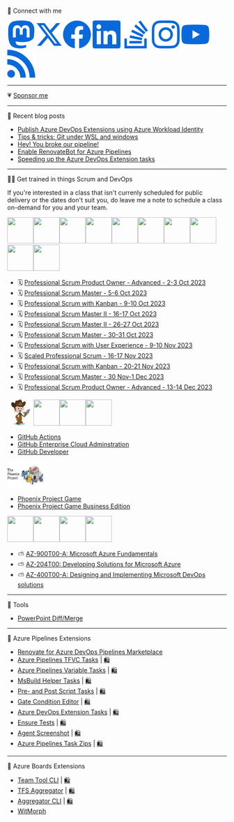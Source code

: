 🔗 Connect with me
<!--<a rel="me" href="https://hachyderm.io/@jessehouwing">Mastodon</a>-->
[![Mastadon](./img/light/mastadon.svg#|width=60px&height=60px)](https://hachyderm.io/@jessehouwing)[![twitter](./img/light/twitter.svg#|width=60px&height=60px)](https://twitter.com/jessehouwing)[![facebook](./img/light/facebook.svg#|width=60px&height=60px)](https://www.facebook.com/jessehouwing) 
[![linkedin](./img/light/linkedin.svg#|width=60px&height=60px)](https://www.linkedin.com/in/jessehouwing) 
[![stackoverflow](./img/light/stackoverflow.svg#|width=60px&height=60px)](https://stackoverflow.com/users/736079/jessehouwing) 
[![instagram](./img/light/instagram.svg#|width=60px&height=60px)](https://www.instagram.com/jesse.houwing/) 
[![youtube](./img/light/youtube.svg#|width=60px&height=60px)](https://www.youtube.com/c/JesseHouwing/) 
[![rss](./img/light/rss.svg#|width=60px&height=60px)](https://jessehouwing.net/)

<hr />

💗 [Sponsor me](https://github.com/sponsors/jessehouwing/)

<hr />

📒 Recent blog posts
<!-- BLOG-POST-LIST:START -->
- [Publish Azure DevOps Extensions using Azure Workload Identity](https://jessehouwing.net/publish-azure-devops-extensions-using-workload-identity-oidc/)
- [Tips &amp; tricks: Git under WSL and windows](https://jessehouwing.net/tips-tricks-git-under-wsl-and-windows/)
- [Hey! You broke our pipeline!](https://jessehouwing.net/azure-pipelines-you-broke-our-pipeline/)
- [Enable RenovateBot for Azure Pipelines](https://jessehouwing.net/azure-pipelines-enable-renovatebot/)
- [Speeding up the Azure DevOps Extension tasks](https://jessehouwing.net/speeding-up-the-azure-devops-extension-tasks/)
<!-- BLOG-POST-LIST:END -->

<hr/>

👨‍💻 Get trained in things Scrum and DevOps

If you're interested in a class that isn't currenly scheduled for public delivery or the dates don't suit you, do leave me a note to schedule a class on-demand for you and your team.

<img height="60" width="60" src="https://images.credly.com/size/340x340/images/41d567f7-f570-49aa-bb6d-8d8b328c2b61/image.png"><img height="60" width="60" src="https://images.credly.com/size/340x340/images/d2298e82-b671-434a-876b-21a0ebc3af0e/image.png"><img height="60" width="60" src="https://images.credly.com/size/340x340/images/a2790314-008a-4c3d-9553-f5e84eb359ba/image.png"><img height="60" width="60" src="https://images.credly.com/size/340x340/images/d90cc9bc-3e9a-49b2-ac09-7930db400e32/image.png"><img height="60" width="60" src="https://images.credly.com/size/340x340/images/591762c5-fae7-49c6-b326-e1756979928d/image.png"><img height="60" width="60" src="https://images.credly.com/size/340x340/images/0a8590ce-08e2-493f-b45a-e2c9ee8c848c/image.png"><img height="60" width="60" src="https://images.credly.com/size/340x340/images/78c2bf96-9468-40ac-aee7-3eac9d79a6d5/image.png"><img height="60" width="60" src="https://images.credly.com/size/340x340/images/253d8e52-e0bb-4806-87f8-b46784afea51/image.png"><img height="60" width="60" src="https://images.credly.com/size/340x340/images/ab5a94a3-3d62-4d02-a3c8-7a72524f4d12/image.png"><img height="60" width="60" src="https://images.credly.com/size/220x220/images/026ffcf1-b2db-48dd-8cae-01e43d0e7354/image.png">

<!-- SCRUM-CLASS-LIST:START -->
 - 🗓️ [Professional Scrum Product Owner - Advanced - 2-3 Oct 2023](https://scrum.org/courses/professional-scrum-product-owner-advanced-2023-10-02-69946)
 - 🗓️ [Professional Scrum Master - 5-6 Oct 2023](https://scrum.org/courses/professional-scrum-master-hilversum-netherlands-2023-10-05-69403)
 - 🗓️ [Professional Scrum with Kanban - 9-10 Oct 2023](https://scrum.org/courses/professional-scrum-kanban-2023-10-09-69951)
 - 🗓️ [Professional Scrum Master II - 16-17 Oct 2023](https://scrum.org/courses/professional-scrum-master-ii-hilversum-netherlands-2023-10-16-69935)
 - 🗓️ [Professional Scrum Master II - 26-27 Oct 2023](https://scrum.org/courses/professional-scrum-master-ii-2023-10-26-74400)
 - 🗓️ [Professional Scrum Master - 30-31 Oct 2023](https://scrum.org/courses/professional-scrum-master-2023-10-30-69405)
 - 🗓️ [Professional Scrum with User Experience - 9-10 Nov 2023](https://scrum.org/courses/professional-scrum-user-experience-hilversum-netherlands-2023-11-09-69954)
 - 🗓️ [Scaled Professional Scrum - 16-17 Nov 2023](https://scrum.org/courses/scaled-professional-scrum-hilversum-netherlands-2023-11-16-69955)
 - 🗓️ [Professional Scrum with Kanban - 20-21 Nov 2023](https://scrum.org/courses/professional-scrum-kanban-hilversum-netherlands-2023-11-20-74427)
 - 🗓️ [Professional Scrum Master - 30 Nov-1 Dec 2023](https://scrum.org/courses/professional-scrum-master-hilversum-netherlands-2023-11-30-69404)
 - 🗓️ [Professional Scrum Product Owner - Advanced - 13-14 Dec 2023](https://scrum.org/courses/professional-scrum-product-owner-advanced-hilversum-netherlands-2023-12-13-69949)
<!-- SCRUM-CLASS-LIST:END -->

<img height="60" width="60" src="./img/github-mona-jesse.png"><img height="60" width="60" src="https://images.credly.com/size/340x340/images/ab23e6b1-d5ba-48ee-a3ba-71849e0ac637/image.png"><img height="60" width="60" src="https://images.credly.com/size/340x340/images/a5e9bdf5-be98-4896-afd2-eff09e511667/image.png"><img height="60" width="60" src="https://images.credly.com/size/340x340/images/556afa03-8682-4e3a-9975-b588b7aa5ba0/image.png">

- [GitHub Actions](https://github.com/services/actions-training)
- [GitHub Enterprise Cloud Adminstration](https://github.com/services/admin-training-github-enterprise-cloud)
- [GitHub Developer](https://github.com/services/github-for-developers-training)

<img height="60" width="90" src="./img/Phoenix Project Game.png">

- [Phoenix Project Game](https://xebia.com/academy/en/training/phoenix-project-game)
- [Phoenix Project Game Business Edition](https://xebia.com/academy/en/training/the-phoenix-project)


<img height="60" width="60" src="https://images.credly.com/size/340x340/images/fd6bb2af-2f05-4d9b-a23e-39f8e309a82d/image.png"><img height="60" width="60" src="https://images.credly.com/size/340x340/images/be8fcaeb-c769-4858-b567-ffaaa73ce8cf/image.png"><img height="60" width="60" src="https://images.credly.com/size/680x680/images/63316b60-f62d-4e51-aacc-c23cb850089c/azure-developer-associate-600x600.png"><img height="60" width="60" src="https://images.credly.com/size/680x680/images/c3ab66f8-5d59-4afa-a6c2-0ba30a1989ca/CERT-Expert-DevOps-Engineer-600x600.png">

- ⛅ [AZ-900T00-A: Microsoft Azure Fundamentals](https://xebia.com/academy/en/training/certified-azure-foundation)
- ⛅ [AZ-204T00: Developing Solutions for Microsoft Azure](https://xebia.com/academy/en/training/certified-azure-developer)
- ⛅ [AZ-400T00-A: Designing and Implementing Microsoft DevOps solutions](https://xebia.com/academy/en/training/microsoft-azure-devops-engineer)

<hr />

🤖 Tools

 * [PowerPoint Diff/Merge](https://github.com/jessehouwing/ppt-diffmerge) 

<hr />

🚀 Azure Pipelines Extensions

 * [Renovate for Azure DevOps Pipelines Marketplace](https://github.com/jessehouwing/renovate-azure-devops-marketplace)
 * [Azure Pipelines TFVC Tasks](https://github.com/jessehouwing/azure-pipelines-tfvc-tasks) | [🛍️](https://marketplace.visualstudio.com/items?itemName=jessehouwing.jessehouwing-vsts-tfvc-tasks)
 * [Azure Pipelines Variable Tasks](https://github.com/jessehouwing/azure-pipelines-variable-tasks) | [🛍️](https://marketplace.visualstudio.com/items?itemName=jessehouwing.jessehouwing-vsts-variable-tasks)
 * [MsBuild Helper Tasks](https://github.com/jessehouwing/azure-pipelines-msbuild-helper-task) | [🛍️](https://github.com/jessehouwing/azure-pipelines-msbuild-helper-task)
 * [Pre- and Post Script Tasks](https://github.com/jessehouwing/azure-pipelines-tasks-zips) | [🛍️](https://marketplace.visualstudio.com/items?itemName=jessehouwing.pre-post-tasks)
 * [Gate Condition Editor](https://github.com/jessehouwing/azure-pipelines-gate-condition-editor) | [🛍️](https://marketplace.visualstudio.com/items?itemName=jessehouwing.gate-condition-editor)
 * [Azure DevOps Extension Tasks](https://github.com/microsoft/azure-devops-extension-tasks) | [🛍️](https://marketplace.visualstudio.com/items?itemName=ms-devlabs.vsts-developer-tools-build-tasks)
 * [Ensure Tests](https://github.com/jessehouwing/azure-pipelines-gate-condition-editor) | [🛍️](https://marketplace.visualstudio.com/items?itemName=jessehouwing.vsts-ensure-tests-tasks)
 * [Agent Screenshot](https://github.com/jessehouwing/azure-pipelines-agent-screenshot) | [🛍️](https://marketplace.visualstudio.com/items?itemName=jessehouwing.agent-screenshot)
 * [Azure Pipelines Task Zips](https://github.com/jessehouwing/azure-pipelines-tasks-zips) | [🛍️](https://github.com/jessehouwing/azure-pipelines-tasks-zips#extension)
 
<hr />

📅 Azure Boards Extensions

 * [Team Tool CLI](https://github.com/jessehouwing/azure-boards-team-tools) | [🛍️](https://marketplace.visualstudio.com/items?itemName=jessehouwing.azure-boards-teams-tool)
 * [TFS Aggregator](https://github.com/tfsaggregator/tfsaggregator) | [🛍️](https://marketplace.visualstudio.com/items?itemName=tfsaggregatorteam.tfs-aggregator-server-plugin) 
 * [Aggregator CLI](https://github.com/tfsaggregator/aggregator-cli) | [🛍️](https://marketplace.visualstudio.com/items?itemName=tfsaggregatorteam.aggregator-cli) 
 * [WitMorph](https://github.com/jessehouwing/WitMorph)
